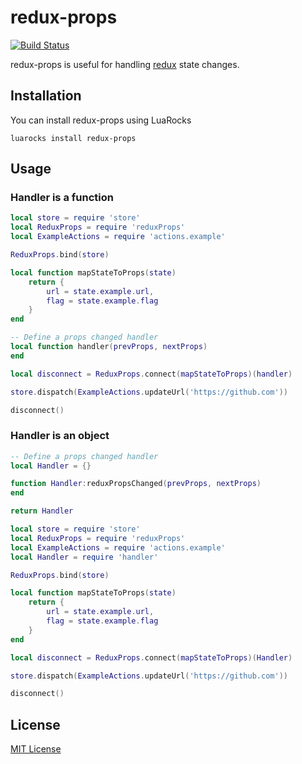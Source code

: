 # redux-props
[![Build Status](https://api.travis-ci.org/pyericz/redux-props.svg?branch=master)](https://travis-ci.org/pyericz/redux-props)

redux-props is useful for handling [redux](https://github.com/pyericz/redux-lua) state changes.

## Installation
You can install redux-props using LuaRocks
```
luarocks install redux-props
```

## Usage
### Handler is a function
```lua
local store = require 'store'
local ReduxProps = require 'reduxProps'
local ExampleActions = require 'actions.example'

ReduxProps.bind(store)

local function mapStateToProps(state)
    return {
        url = state.example.url,
        flag = state.example.flag
    }
end

-- Define a props changed handler
local function handler(prevProps, nextProps)
end

local disconnect = ReduxProps.connect(mapStateToProps)(handler)

store.dispatch(ExampleActions.updateUrl('https://github.com'))

disconnect()
```

### Handler is an object
```lua
-- Define a props changed handler
local Handler = {}

function Handler:reduxPropsChanged(prevProps, nextProps)
end

return Handler
```
```lua
local store = require 'store'
local ReduxProps = require 'reduxProps'
local ExampleActions = require 'actions.example'
local Handler = require 'handler'

ReduxProps.bind(store)

local function mapStateToProps(state)
    return {
        url = state.example.url,
        flag = state.example.flag
    }
end

local disconnect = ReduxProps.connect(mapStateToProps)(Handler)

store.dispatch(ExampleActions.updateUrl('https://github.com'))

disconnect()
```

## License
[MIT License](https://github.com/pyericz/redux-props/blob/master/LICENSE)
